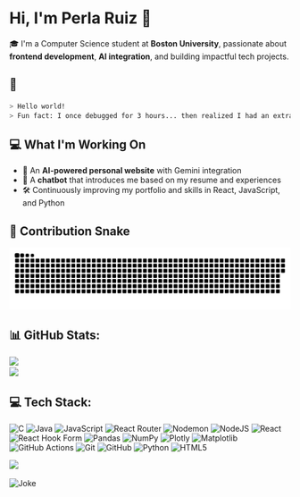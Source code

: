 
# Hi, I'm Perla Ruiz 👋

🎓 I'm a Computer Science student at **Boston University**, passionate about **frontend development**, **AI integration**, and building impactful tech projects.

## 💬 
```bash
> Hello world!
> Fun fact: I once debugged for 3 hours... then realized I had an extra space.
```

## 💻 What I'm Working On

- 🧠 An **AI-powered personal website** with Gemini integration
- 💬 A **chatbot** that introduces me based on my resume and experiences
- 🛠️ Continuously improving my portfolio and skills in React, JavaScript, and Python

 ## 🐍 Contribution Snake

![snake gif](https://github.com/perlards/perlards/blob/output/github-contribution-grid-snake.svg) 

## 📊 GitHub Stats:
![](https://nirzak-streak-stats.vercel.app/?user=perlards&theme=transparent&hide_border=true)<br/>
![](https://github-readme-stats.vercel.app/api/top-langs/?username=perlards&theme=transparent&hide_border=true&include_all_commits=false&count_private=true&layout=compact)

## 💻 Tech Stack:
![C](https://img.shields.io/badge/c-%2300599C.svg?style=for-the-badge&logo=c&logoColor=white) ![Java](https://img.shields.io/badge/java-%23ED8B00.svg?style=for-the-badge&logo=openjdk&logoColor=white) ![JavaScript](https://img.shields.io/badge/javascript-%23323330.svg?style=for-the-badge&logo=javascript&logoColor=%23F7DF1E) ![React Router](https://img.shields.io/badge/React_Router-CA4245?style=for-the-badge&logo=react-router&logoColor=white) ![Nodemon](https://img.shields.io/badge/NODEMON-%23323330.svg?style=for-the-badge&logo=nodemon&logoColor=%BBDEAD) ![NodeJS](https://img.shields.io/badge/node.js-6DA55F?style=for-the-badge&logo=node.js&logoColor=white) ![React](https://img.shields.io/badge/react-%2320232a.svg?style=for-the-badge&logo=react&logoColor=%2361DAFB) ![React Hook Form](https://img.shields.io/badge/React%20Hook%20Form-%23EC5990.svg?style=for-the-badge&logo=reacthookform&logoColor=white) ![Pandas](https://img.shields.io/badge/pandas-%23150458.svg?style=for-the-badge&logo=pandas&logoColor=white) ![NumPy](https://img.shields.io/badge/numpy-%23013243.svg?style=for-the-badge&logo=numpy&logoColor=white) ![Plotly](https://img.shields.io/badge/Plotly-%233F4F75.svg?style=for-the-badge&logo=plotly&logoColor=white) ![Matplotlib](https://img.shields.io/badge/Matplotlib-%23ffffff.svg?style=for-the-badge&logo=Matplotlib&logoColor=black) ![GitHub Actions](https://img.shields.io/badge/github%20actions-%232671E5.svg?style=for-the-badge&logo=githubactions&logoColor=white) ![Git](https://img.shields.io/badge/git-%23F05033.svg?style=for-the-badge&logo=git&logoColor=white) ![GitHub](https://img.shields.io/badge/github-%23121011.svg?style=for-the-badge&logo=github&logoColor=white) ![Python](https://img.shields.io/badge/python-3670A0?style=for-the-badge&logo=python&logoColor=ffdd54) ![HTML5](https://img.shields.io/badge/html5-%23E34F26.svg?style=for-the-badge&logo=html5&logoColor=white)

![](https://quotes-github-readme.vercel.app/api?type=horizontal&theme=dark)

![Joke](https://readme-jokes.vercel.app/api)

